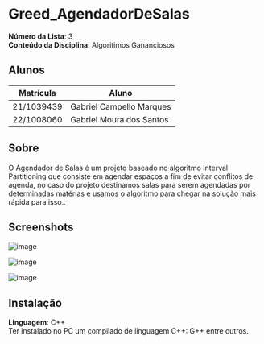 # Greed_AgendadorDeSalas

**Número da Lista**: 3<br>
**Conteúdo da Disciplina**: Algoritimos Gananciosos<br>

## Alunos
|Matrícula | Aluno |
| -- | -- |
| 21/1039439  |  Gabriel Campello Marques |
| 22/1008060  |  Gabriel Moura dos Santos |

## Sobre 
O Agendador de Salas é um projeto baseado no algoritmo Interval Partitioning que consiste em agendar espaços a fim de evitar conflitos de agenda, no caso do projeto destinamos salas para serem agendadas por determinadas matérias e usamos o algoritmo para chegar na solução mais rápida para isso.. 

## Screenshots

![image](https://github.com/user-attachments/assets/f7c6d0b7-e0bf-40bd-8b52-ce519cb5d31f)

![image](https://github.com/user-attachments/assets/c0b989ed-5314-47ac-a064-94433d73b880)

![image](https://github.com/user-attachments/assets/d202c89f-5220-480b-9375-5cbf70c0f64b)


## Instalação 
**Linguagem**: C++<br>
Ter instalado no PC um compilado de linguagem C++: G++ entre outros.




